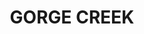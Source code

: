 ---
lastmod: '2025-04-06T06:05:20+00:00'
latitude: -28.74667521
layout: suburb
longitude: 152.7107833
postcode: '2469'
state: NSW
title: GORGE CREEK
url: /nsw/gorge-creek/
---
